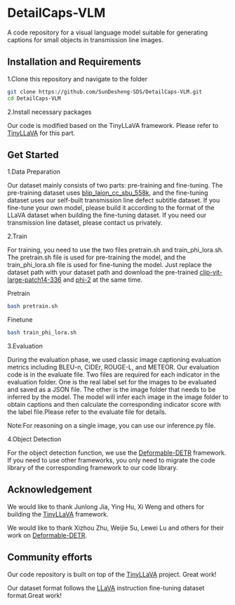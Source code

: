 # DetailCaps-VLM
A code repository for a visual language model suitable for generating captions for small objects in transmission line images.
## Installation and Requirements
1.Clone this repository and navigate to the folder
```bash
git clone https://github.com/SunDesheng-SDS/DetailCaps-VLM.git
cd DetailCaps-VLM
```
2.Install necessary packages

Our code is modified based on the TinyLLaVA framework. Please refer to [TinyLLaVA](https://github.com/TinyLLaVA/TinyLLaVA_Factory) for this part.

## Get Started

1.Data Preparation

Our dataset mainly consists of two parts: pre-training and fine-tuning. The pre-training dataset uses [blip_laion_cc_sbu_558k](https://huggingface.co/datasets/liuhaotian/LLaVA-Pretrain/tree/main), and the fine-tuning dataset uses our self-built transmission line defect subtitle dataset. If you fine-tune your own model, please build it according to the format of the LLaVA dataset when building the fine-tuning dataset. If you need our transmission line dataset, please contact us privately.

2.Train

For training, you need to use the two files pretrain.sh and train_phi_lora.sh. The pretrain.sh file is used for pre-training the model, and the train_phi_lora.sh file is used for fine-tuning the model. Just replace the dataset path with your dataset path and download the pre-trained [clip-vit-large-patch14-336](https://huggingface.co/openai/clip-vit-large-patch14-336/tree/main) and [phi-2](https://huggingface.co/microsoft/phi-2/tree/main) at the same time.

Pretrain
```bash
bash pretrain.sh
```

Finetune
```bash
bash train_phi_lora.sh
```

3.Evaluation

During the evaluation phase, we used classic image captioning evaluation metrics including BLEU-n, CIDEr, ROUGE-L, and METEOR. Our evaluation code is in the evaluate file. Two files are required for each indicator in the evaluation folder. One is the real label set for the images to be evaluated and saved as a JSON file. The other is the image folder that needs to be inferred by the model. The model will infer each image in the image folder to obtain captions and then calculate the corresponding indicator score with the label file.Please refer to the evaluate file for details.

Note:For reasoning on a single image, you can use our inference.py file.

4.Object Detection

For the object detection function, we use the [Deformable-DETR](https://github.com/fundamentalvision/Deformable-DETR) framework. If you need to use other frameworks, you only need to migrate the code library of the corresponding framework to our code library.

## Acknowledgement
We would like to thank Junlong Jia, Ying Hu, Xi Weng and others for building the [TinyLLaVA](https://github.com/TinyLLaVA/TinyLLaVA_Factory) framework.

We would like to thank Xizhou Zhu, Weijie Su, Lewei Lu and others for their work on [Deformable-DETR](https://github.com/fundamentalvision/Deformable-DETR).

## Community efforts
Our code repository is built on top of the [TinyLLaVA](https://github.com/TinyLLaVA/TinyLLaVA_Factory) project. Great work!

Our dataset format follows the [LLaVA](https://github.com/haotian-liu/LLaVA) instruction fine-tuning dataset format.Great work!



